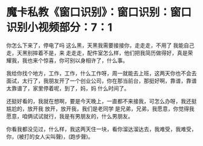 # 魔卡私教《窗口识别》：窗口识别：窗口识别小视频部分：7：1

你怎么下来了，停电了吗 这么黑，天黑我需要接接你，走走走，不用了 我能自己走，天黑别摔着不是，来 走走走，配件室怎么样，他们把我简历做得好，真是荣耀我，我也来个惊喜，你可别以身相许了，什么事。

我给你找个地方，工作，工作，什么工作呀，周一就能去上班，这两天你也不会去面试，太行了，我朋友开了一个创业公司，你在那当前台，那挺好啊，靠谱，靠谱 太靠谱了，家里停着呢，到了，妈，妈 什么时间了。

还挺好看的，我就在想啊，要是今天晚上，一直都不来接我，可怎么办呀，我还挺尴尬的，放开我 放开，放开我，我们是老同学 是兄弟，兄弟，我愿意，你觉得我愿意，咱俩试试就行，我是有男朋友的，什么男朋友。

你看我都没见过，什么样，我这两天住一块，看你溜达溜达去，我难受，我难受，你，(被打的女人尖叫聲)，(跑步聲)。

